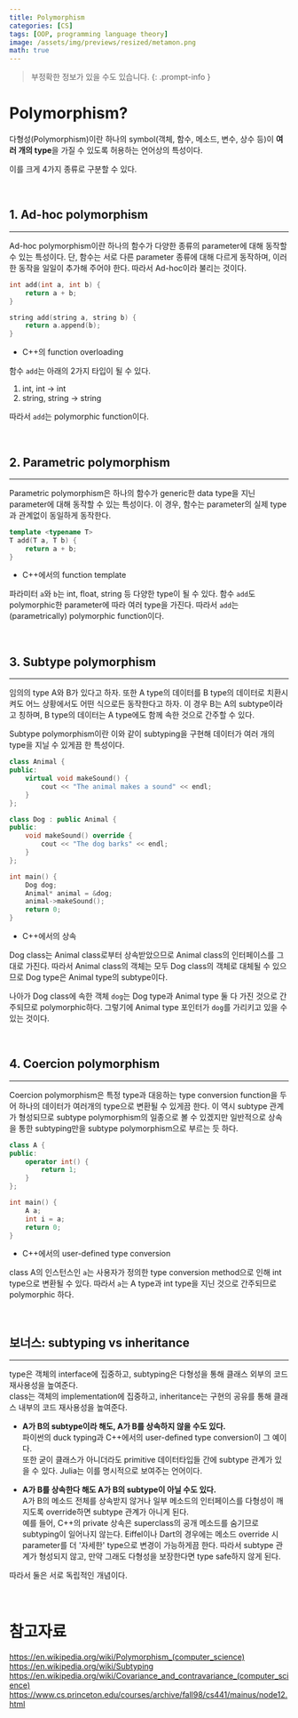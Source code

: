 ```yaml
---
title: Polymorphism
categories: [CS]
tags: [OOP, programming language theory]
image: /assets/img/previews/resized/metamon.png
math: true
---
```


> 부정확한 정보가 있을 수도 있습니다.
{: .prompt-info }

# Polymorphism?

다형성(Polymorphism)이란 하나의 symbol(객체, 함수, 메소드, 변수, 상수 등)이 **여러 개의 type**을 가질 수 있도록 허용하는 언어상의 특성이다.

이를 크게 4가지 종류로 구분할 수 있다.

<br />

## 1. Ad-hoc polymorphism
---
Ad-hoc polymorphism이란 하나의 함수가 다양한 종류의 parameter에 대해 동작할 수 있는 특성이다.
단, 함수는 서로 다른 parameter 종류에 대해 다르게 동작하며, 이러한 동작을 일일이 추가해 주어야 한다.
따라서 Ad-hoc이라 불리는 것이다.

~~~cpp
int add(int a, int b) {
    return a + b;
}

string add(string a, string b) {
    return a.append(b);
}
~~~
* C++의 function overloading

함수 `add`는 아래의 2가지 타입이 될 수 있다.

1. int, int -> int
2. string, string -> string

따라서 `add`는 polymorphic function이다.

<br />

## 2. Parametric polymorphism
---
Parametric polymorphism은 하나의 함수가 generic한 data type을 지닌 parameter에 대해 동작할 수 있는 특성이다.
이 경우, 함수는 parameter의 실제 type과 관계없이 동일하게 동작한다.

~~~cpp
template <typename T>
T add(T a, T b) {
    return a + b;
}
~~~
* C++에서의 function template

파라미터 `a`와 `b`는 int, float, string 등 다양한 type이 될 수 있다.
함수 `add`도 polymorphic한 parameter에 따라 여러 type을 가진다.
따라서 `add`는 (parametrically) polymorphic function이다.

<br />

## 3. Subtype polymorphism
---
임의의 type A와 B가 있다고 하자.
또한 A type의 데이터를 B type의 데이터로 치환시켜도 어느 상황에서도 어떤 식으로든 동작한다고 하자.
이 경우 B는 A의 subtype이라고 칭하며, B type의 데이터는 A type에도 함께 속한 것으로 간주할 수 있다.

Subtype polymorphism이란 이와 같이 subtyping을 구현해 데이터가 여러 개의 type을 지닐 수 있게끔 한 특성이다.

~~~cpp
class Animal {
public:
    virtual void makeSound() {
        cout << "The animal makes a sound" << endl;
    }
};

class Dog : public Animal {
public:
    void makeSound() override {
        cout << "The dog barks" << endl;
    }
};

int main() {
    Dog dog;
    Animal* animal = &dog;
    animal->makeSound();
    return 0;
}
~~~
* C++에서의 상속

Dog class는 Animal class로부터 상속받았으므로 Animal class의 인터페이스를 그대로 가진다.
따라서 Animal class의 객체는 모두 Dog class의 객체로 대체될 수 있으므로 Dog type은 Animal type의 subtype이다.

나아가 Dog class에 속한 객체 `dog`는 Dog type과 Animal type 둘 다 가진 것으로 간주되므로 polymorphic하다. 그렇기에 Animal type 포인터가 `dog`를 가리키고 있을 수 있는 것이다.

<br />

## 4. Coercion polymorphism
---
Coercion polymorphism은 특정 type과 대응하는 type conversion function을 두어 하나의 데이터가 여러개의 type으로 변환될 수 있게끔 한다. 이 역시 subtype 관계가 형성되므로 subtype polymorphism의 일종으로 볼 수 있겠지만 일반적으로 상속을 통한 subtyping만을 subtype polymorphism으로 부르는 듯 하다.

~~~cpp
class A {
public:
    operator int() {
        return 1;
    }
};

int main() {
    A a;
    int i = a;
    return 0;
}
~~~

* C++에서의 user-defined type conversion

class A의 인스턴스인 `a`는 사용자가 정의한 type conversion method으로 인해 int type으로 변환될 수 있다.
따라서 `a`는 A type과 int type을 지닌 것으로 간주되므로 polymorphic 하다.

<br />

## 보너스: subtyping vs inheritance
---
type은 객체의 interface에 집중하고, subtyping은 다형성을 통해 클래스 외부의 코드 재사용성을 높여준다.   
class는 객체의 implementation에 집중하고, inheritance는 구현의 공유를 통해 클래스 내부의 코드 재사용성을 높여준다.

* **A가 B의 subtype이라 해도, A가 B를 상속하지 않을 수도 있다.**  
파이썬의 duck typing과 C++에서의 user-defined type conversion이 그 예이다.  
또한 굳이 클래스가 아니더라도 primitive 데이터타입들 간에 subtype 관계가 있을 수 있다. Julia는 이를 명시적으로 보여주는 언어이다.

* **A가 B를 상속한다 해도 A가 B의 subtype이 아닐 수도 있다.**  
A가 B의 메소드 전체를 상속받지 않거나 일부 메소드의 인터페이스를 다형성이 깨지도록 override하면 subtype 관계가 아니게 된다.  
예를 들어, C++의 private 상속은 superclass의 공개 메소드를 숨기므로 subtyping이 일어나지 않는다. Eiffel이나 Dart의 경우에는 메소드 override 시 parameter를 더 '자세한' type으로 변경이 가능하게끔 한다. 따라서 subtype 관계가 형성되지 않고, 만약 그래도 다형성을 보장한다면 type safe하지 않게 된다.
 
따라서 둘은 서로 독립적인 개념이다.

<br />

# 참고자료

<https://en.wikipedia.org/wiki/Polymorphism_(computer_science)>  
<https://en.wikipedia.org/wiki/Subtyping>  
<https://en.wikipedia.org/wiki/Covariance_and_contravariance_(computer_science)>  
<https://www.cs.princeton.edu/courses/archive/fall98/cs441/mainus/node12.html>